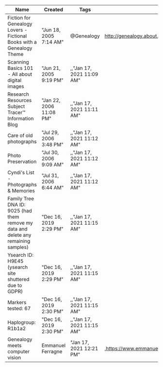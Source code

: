﻿Name|Created|Tags|URL|Updated
-|-|-|-|-|
Fiction for Genealogy Lovers - Fictional Books with a Genealogy Theme|"Jun 18, 2005 7:14 AM"|@Genealogy|http://genealogy.about.com/od/writing_family_history/tp/fiction_books.htm|"Jan 24, 2009 2:29 PM"
Scanning Basics 101 - All about digital images|"Jun 21, 2005 9:19 PM"|,,"Jan 17, 2021 11:09 AM"
Research Resources Subject Tracer™ Information Blog|"Jan 22, 2006 11:08 PM"|,,"Jan 17, 2021 11:11 AM"
Care of old photographs|"Jul 29, 2006 3:48 PM"|,,"Jan 17, 2021 11:12 AM"
Photo Preservation|"Jul 30, 2006 9:09 AM"|,,"Jan 17, 2021 11:12 AM"
Cyndi's List - Photographs & Memories|"Jul 31, 2006 6:44 AM"|,,"Jan 17, 2021 11:12 AM"
Family Tree DNA ID: 9025 (had them remove my data and delete any remaining samples)|"Dec 16, 2019 2:29 PM"|,,"Jan 17, 2021 11:15 AM"
Ysearch ID: H9E45 (ysearch site shuttered due to GDPR)|"Dec 16, 2019 2:29 PM"|,,"Jan 17, 2021 11:15 AM"
Markers tested: 67|"Dec 16, 2019 2:30 PM"|,,"Jan 17, 2021 11:15 AM"
Haplogroup: R1b1a2|"Dec 16, 2019 2:30 PM"|,,"Jan 17, 2021 11:15 AM"
Genealogy meets computer vision | Emmanuel Ferragne|"Jan 17, 2021 12:21 PM"|,https://www.emmanuelferragne.com/post/genealogy/|"Jan 17, 2021 12:21 PM"